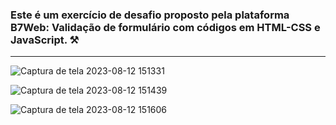 ### Este é um exercício de desafio proposto pela plataforma B7Web: Validação de formulário com códigos em HTML-CSS e JavaScript. ⚒️
---

![Captura de tela 2023-08-12 151331](https://github.com/aletcm/FORM-B7Web/assets/74436963/7f710aa0-46c5-46f5-9b96-7ca62ab34900)

![Captura de tela 2023-08-12 151439](https://github.com/aletcm/FORM-B7Web/assets/74436963/ed12930b-cda1-4084-9888-4ccb366376b5)

![Captura de tela 2023-08-12 151606](https://github.com/aletcm/FORM-B7Web/assets/74436963/4b825af0-0ee6-4305-b2cb-08be169b7398)
